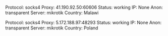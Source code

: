 Protocol: socks4
Proxy: 41.190.92.50:60606
Status: working
IP: None
Anon: transparent
Server: mikrotik
Country: Malawi

Protocol: socks4
Proxy: 5.172.188.97:48293
Status: working
IP: None
Anon: transparent
Server: mikrotik
Country: Poland

